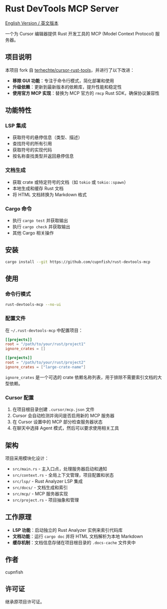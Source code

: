 # Rust DevTools MCP Server

[English Version / 英文版本](README.md)

一个为 Cursor 编辑器提供 Rust 开发工具的 MCP (Model Context Protocol) 服务器。

## 项目说明

本项目 fork 自 [terhechte/cursor-rust-tools](https://github.com/terhechte/cursor-rust-tools.git)，并进行了以下改进：

- **移除 GUI 功能**：专注于命令行模式，简化部署和使用
- **升级依赖**：更新到最新版本的依赖库，提升性能和稳定性
- **使用官方 MCP 实现**：替换为 MCP 官方的 `rmcp` Rust SDK，确保协议兼容性

## 功能特性

### LSP 集成
- 获取符号的悬停信息（类型、描述）
- 查找符号的所有引用
- 获取符号的实现代码
- 按名称查找类型并返回悬停信息

### 文档生成
- 获取 crate 或特定符号的文档（如 `tokio` 或 `tokio::spawn`）
- 本地生成和缓存 Rust 文档
- 将 HTML 文档转换为 Markdown 格式

### Cargo 命令
- 执行 `cargo test` 并获取输出
- 执行 `cargo check` 并获取输出
- 其他 Cargo 相关操作

## 安装

```bash
cargo install --git https://github.com/cupnfish/rust-devtools-mcp
```

## 使用

### 命令行模式

```bash
rust-devtools-mcp --no-ui
```

### 配置文件

在 `~/.rust-devtools-mcp` 中配置项目：

```toml
[[projects]]
root = "/path/to/your/rust/project1"
ignore_crates = []

[[projects]]
root = "/path/to/your/rust/project2"
ignore_crates = ["large-crate-name"]
```

`ignore_crates` 是一个可选的 crate 依赖名称列表，用于排除不需要索引文档的大型依赖。

### Cursor 配置

1. 在项目根目录创建 `.cursor/mcp.json` 文件
2. Cursor 会自动检测并询问是否启用新的 MCP 服务器
3. 在 Cursor 设置中的 MCP 部分检查服务器状态
4. 在聊天中选择 Agent 模式，然后可以要求使用相关工具

## 架构

项目采用模块化设计：

- `src/main.rs` - 主入口点，处理服务器启动和通知
- `src/context.rs` - 全局上下文管理，项目配置和状态
- `src/lsp/` - Rust Analyzer LSP 集成
- `src/docs/` - 文档生成和索引
- `src/mcp/` - MCP 服务器实现
- `src/project.rs` - 项目抽象和管理

## 工作原理

- **LSP 功能**：启动独立的 Rust Analyzer 实例来索引代码库
- **文档功能**：运行 `cargo doc` 并将 HTML 文档解析为本地 Markdown
- **缓存机制**：文档信息存储在项目根目录的 `.docs-cache` 文件夹中

## 作者

cupnfish

## 许可证

继承原项目许可证。